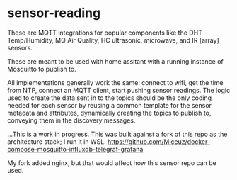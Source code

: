 # sensor-reading

These are MQTT integrations for popular components like the DHT Temp/Humidity, MQ Air Quality, HC ultrasonic, microwave, and IR [array] sensors. 

These are meant to be used with home assitant with a running instance of Mosquitto to publish to. 

All implementations generally work the same: connect to wifi, get the time from NTP, connect an MQTT client, start pushing sensor readings. 
The logic used to create the data sent in to the topics should be the only coding needed for each sensor by reusing a common template for the sensor metadata and attributes, dynamically creating the topics to publish to, conveying them in the discovery messages. 

...This is a work in progress.
This was built against a fork of this repo as the architecture stack; I run it in WSL. https://github.com/Miceuz/docker-compose-mosquitto-influxdb-telegraf-grafana

My fork added nginx, but that would affect how this sensor repo can be used. 
